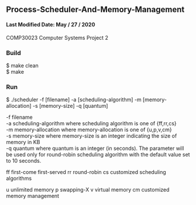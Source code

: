 ## Process-Scheduler-And-Memory-Management ##
#### Last Modified Date: May / 27 / 2020

COMP30023 Computer Systems Project 2

### Build 

$ make clean<br>
$ make

### Run

$ ./scheduler -f [filename] -a [scheduling-algorithm] -m [memory-allocation] -s [memory-size] -q [quantum]

-f filename <br>
-a scheduling-algorithm where scheduling algorithm is one of {ff,rr,cs} <br>
-m memory-allocation where memory-allocation is one of {u,p,v,cm} <br>
-s memory-size where memory-size is an integer indicating the size of memory in KB <br>
-q quantum where quantum is an integer (in seconds). The parameter will be used only for round-robin scheduling algorithm with the default value set to 10 seconds.<br>

ff first-come first-served
rr round-robin
cs customized scheduling algorithms

u unlimited memory
p swapping-X
v virtual memory
cm customized memory management

